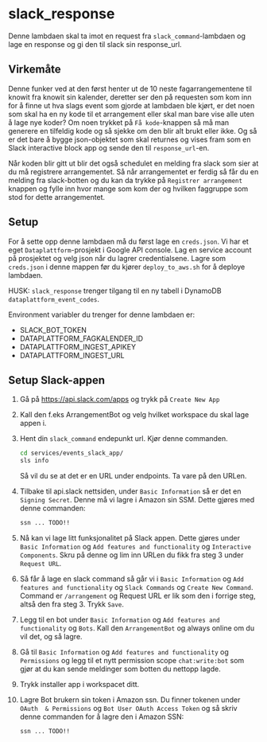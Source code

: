 # slack_response
Denne lambdaen skal ta imot en request fra ```slack_command```-lambdaen og lage en response og gi
den til slack sin response_url.

## Virkemåte
Denne funker ved at den først henter ut de 10 neste fagarrangementene til knowit fra knowit sin
kalender, deretter ser den på requesten som kom inn for å finne ut hva slags event som gjorde at
lambdaen ble kjørt, er det noen som skal ha en ny kode til et arrangement eller skal man bare vise
alle uten å lage nye koder? Om noen trykket på ```Få kode```-knappen så må man generere en 
tilfeldig kode og så sjekke om den blir alt brukt eller ikke. Og så er det bare å bygge
json-objektet som skal returnes og vises fram som en Slack interactive block app og sende den 
til ```response_url```-en. 

Når koden blir gitt ut blir det også schedulet en melding fra slack som sier at du må registrere
 arrangementet. Så når arrangementet er ferdig så får du en melding fra slack-botten og du kan 
 da trykke på ```Registrer arrangement``` knappen og fylle inn hvor mange som kom der og hvilken 
 faggruppe som stod for dette arrangementet.

## Setup

For å sette opp denne lambdaen må du først lage en ```creds.json```.
Vi har et eget ```Dataplattform```-prosjekt i Google API console.
Lag en service account på prosjektet og velg json når du lagrer credentialsene.
Lagre som ```creds.json``` i denne mappen før du kjører ```deploy_to_aws.sh``` for å deploye
lambdaen.

HUSK: ```slack_response``` trenger tilgang til en ny tabell i DynamoDB
```dataplattform_event_codes```.

Environment variabler du trenger for denne lambdaen er:
* SLACK_BOT_TOKEN
* DATAPLATTFORM_FAGKALENDER_ID
* DATAPLATTFORM_INGEST_APIKEY
* DATAPLATTFORM_INGEST_URL


## Setup Slack-appen
1. Gå på https://api.slack.com/apps og trykk på `Create New App`
2. Kall den f.eks ArrangementBot og velg hvilket workspace du skal lage appen i.
3. 
    Hent din `slack_command` endepunkt url. Kjør denne commanden.
    ```bash
    cd services/events_slack_app/
    sls info
    ```
    Så vil du se at det er en URL under endpoints. Ta vare på den URLen.
4.
    Tilbake til api.slack nettsiden, under `Basic Information` så er det en `Signing Secret`. Denne må vi lagre i Amazon sin SSM. Dette gjøres med denne commanden:

    ```bash
    ssn ... TODO!!
    ```
5. 
    Nå kan vi lage litt funksjonalitet på Slack appen. Dette gjøres under `Basic Information` og `Add features and functionality` og `Interactive Components`. Skru på denne og lim inn URLen du fikk fra steg 3 under `Request URL`. 
6.
    Så får å lage en slack command så går vi i `Basic Information` og `Add features and functionality` og `Slack Commands` og `Create New Command`. Command er `/arrangement` og Request URL er lik som den i forrige steg, altså den fra steg 3. Trykk `Save`.
7.
    Legg til en bot under `Basic Information` og `Add features and functionality` og `Bots`. Kall den `ArrangementBot` og always online om du vil det, og så lagre. 
8.
    Gå til `Basic Information` og `Add features and functionality` og `Permissions` og legg til et nytt permission scope `chat:write:bot` som gjør at du kan sende meldinger som botten du nettopp lagde.
9. 
    Trykk installer app i workspacet ditt.
10. 
    Lagre Bot brukern sin token i Amazon ssn. Du finner tokenen under `OAuth  & Permissions` og `Bot User OAuth Access Token` og så skriv denne commanden for å lagre den i Amazon SSN:

    ```bash
    ssn ... TODO!!
    ```
